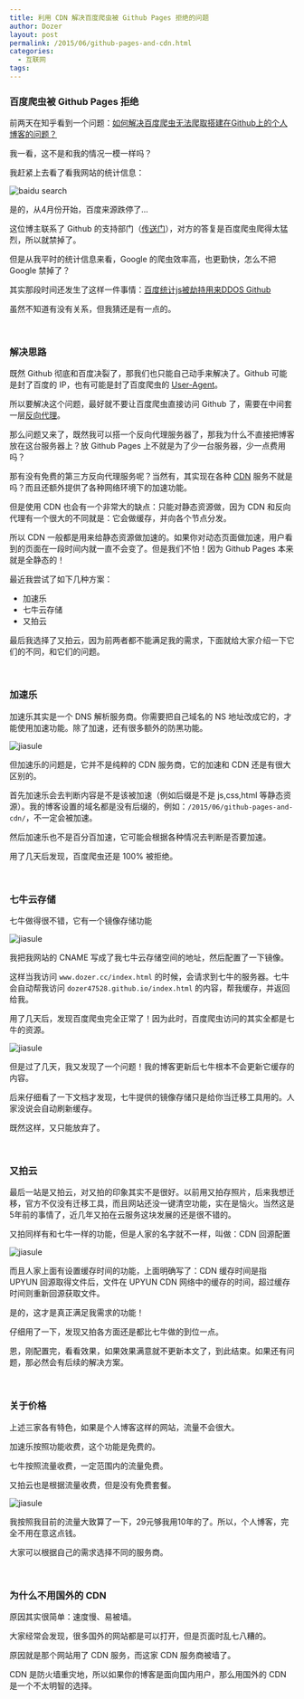 ```yaml
---
title: 利用 CDN 解决百度爬虫被 Github Pages 拒绝的问题
author: Dozer
layout: post
permalink: /2015/06/github-pages-and-cdn.html
categories:
  - 互联网
tags:
---
```


### 百度爬虫被 Github Pages 拒绝

前两天在知乎看到一个问题：[如何解决百度爬虫无法爬取搭建在Github上的个人博客的问题？](http://www.zhihu.com/question/30898326)

我一看，这不是和我的情况一模一样吗？

我赶紧上去看了看我网站的统计信息：

<!--more-->

![baidu search](/uploads/2015/06/baidu-search.png)

是的，从4月份开始，百度来源跌停了…

这位博主联系了 Github 的支持部门（[传送门](http://jerryzou.com/posts/feasibility-of-allowing-baiduSpider-for-Github-Pages/)），对方的答复是百度爬虫爬得太猛烈，所以就禁掉了。

但是从我平时的统计信息来看，Google 的爬虫效率高，也更勤快，怎么不把 Google 禁掉了？

其实那段时间还发生了这样一件事情：[百度统计js被劫持用来DDOS Github](http://drops.wooyun.org/papers/5398)

虽然不知道有没有关系，但我猜还是有一点的。

&nbsp;

### 解决思路

既然 Github 彻底和百度决裂了，那我们也只能自己动手来解决了。Github 可能是封了百度的 IP，也有可能是封了百度爬虫的 [User-Agent](https://zh.wikipedia.org/zh/%E7%94%A8%E6%88%B7%E4%BB%A3%E7%90%86)。

所以要解决这个问题，最好就不要让百度爬虫直接访问 Github 了，需要在中间套一层[反向代理](https://zh.wikipedia.org/wiki/%E5%8F%8D%E5%90%91%E4%BB%A3%E7%90%86)。

那么问题又来了，既然我可以搭一个反向代理服务器了，那我为什么不直接把博客放在这台服务器上？放 Github Pages 上不就是为了少一台服务器，少一点费用吗？

那有没有免费的第三方反向代理服务呢？当然有，其实现在各种 [CDN](https://zh.wikipedia.org/wiki/%E5%85%A7%E5%AE%B9%E5%82%B3%E9%81%9E%E7%B6%B2%E8%B7%AF) 服务不就是吗？而且还额外提供了各种网络环境下的加速功能。

但是使用 CDN 也会有一个非常大的缺点：只能对静态资源做，因为 CDN 和反向代理有一个很大的不同就是：它会做缓存，并向各个节点分发。

所以 CDN 一般都是用来给静态资源做加速的。如果你对动态页面做加速，用户看到的页面在一段时间内就一直不会变了。但是我们不怕！因为 Github Pages 本来就是全静态的！

最近我尝试了如下几种方案：

+ 加速乐
+ 七牛云存储
+ 又拍云

最后我选择了又拍云，因为前两者都不能满足我的需求，下面就给大家介绍一下它们的不同，和它们的问题。

&nbsp;

### 加速乐

加速乐其实是一个 DNS 解析服务商。你需要把自己域名的 NS 地址改成它的，才能使用加速功能。除了加速，还有很多额外的防黑功能。

![jiasule](/uploads/2015/06/jiasule.png)

但加速乐的问题是，它并不是纯粹的 CDN 服务商，它的加速和 CDN 还是有很大区别的。

首先加速乐会去判断内容是不是该被加速（例如后缀是不是 js,css,html 等静态资源）。我的博客设置的域名都是没有后缀的，例如：`/2015/06/github-pages-and-cdn/`，不一定会被加速。

然后加速乐也不是百分百加速，它可能会根据各种情况去判断是否要加速。

用了几天后发现，百度爬虫还是 100% 被拒绝。

&nbsp;

### 七牛云存储

七牛做得很不错，它有一个镜像存储功能

![jiasule](/uploads/2015/06/qiniu.png)

我把我网站的 CNAME 写成了我七牛云存储空间的地址，然后配置了一下镜像。

这样当我访问 `www.dozer.cc/index.html` 的时候，会请求到七牛的服务器。七牛会自动帮我访问 `dozer47528.github.io/index.html` 的内容，帮我缓存，并返回给我。

用了几天后，发现百度爬虫完全正常了！因为此时，百度爬虫访问的其实全都是七牛的资源。

![jiasule](/uploads/2015/06/baidu-error.png)

但是过了几天，我又发现了一个问题！我的博客更新后七牛根本不会更新它缓存的内容。

后来仔细看了一下文档才发现，七牛提供的镜像存储只是给你当迁移工具用的。人家没说会自动刷新缓存。

既然这样，又只能放弃了。

&nbsp;

### 又拍云

最后一站是又拍云，对又拍的印象其实不是很好。以前用又拍存照片，后来我想迁移，官方不仅没有迁移工具，而且网站还没一键清空功能，实在是恼火。当然这是5年前的事情了，近几年又拍在云服务这块发展的还是很不错的。

又拍同样有和七牛一样的功能，但是人家的名字就不一样，叫做：CDN 回源配置

![jiasule](/uploads/2015/06/upyun.png)

而且人家上面有设置缓存时间的功能，上面明确写了：CDN 缓存时间是指 UPYUN 回源取得文件后，文件在 UPYUN CDN 网络中的缓存的时间，超过缓存时间则重新回源获取文件。

是的，这才是真正满足我需求的功能！

仔细用了一下，发现又拍各方面还是都比七牛做的到位一点。

恩，刚配置完，看看效果，如果效果满意就不更新本文了，到此结束。如果还有问题，那必然会有后续的解决方案。

&nbsp;

### 关于价格

上述三家各有特色，如果是个人博客这样的网站，流量不会很大。

加速乐按照功能收费，这个功能是免费的。

七牛按照流量收费，一定范围内的流量免费。

又拍云也是根据流量收费，但是没有免费套餐。

![jiasule](/uploads/2015/06/upyun-price.png)

我按照我目前的流量大致算了一下，29元够我用10年的了。所以，个人博客，完全不用在意这点钱。

大家可以根据自己的需求选择不同的服务商。

&nbsp;

### 为什么不用国外的 CDN

原因其实很简单：速度慢、易被墙。

大家经常会发现，很多国外的网站都是可以打开，但是页面时乱七八糟的。

原因就是那个网站用了 CDN 服务，而这家 CDN 服务商被墙了。

CDN 是防火墙重灾地，所以如果你的博客是面向国内用户，那么用国外的 CDN 是一个不太明智的选择。